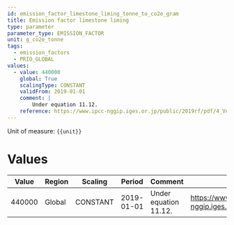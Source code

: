 ```yaml
---
id: emission_factor_limestone_liming_tonne_to_co2e_gram
title: Emission factor limestone liming
type: parameter
parameter_type: EMISSION_FACTOR
unit: g_co2e_tonne
tags:
  - emission_factors
  - PRIO_GLOBAL
values:
  - value: 440000
    global: True
    scalingType: CONSTANT
    validFrom: 2019-01-01
    comment: |
        Under equation 11.12.
    reference: https://www.ipcc-nggip.iges.or.jp/public/2019rf/pdf/4_Volume4/19R_V4_Ch11_Soils_N2O_CO2.pdf
---
```



Unit of measure: `{{unit}}`


# Values


| Value | Region | Scaling | Period | Comment | Reference |
|-------|--------|---------|--------|---------|-----------|
| 440000 | Global | CONSTANT | 2019-01-01 | Under equation 11.12. | https://www.ipcc-nggip.iges.or.jp/public/2019rf/pdf/4_Volume4/19R_V4_Ch11_Soils_N2O_CO2.pdf |


